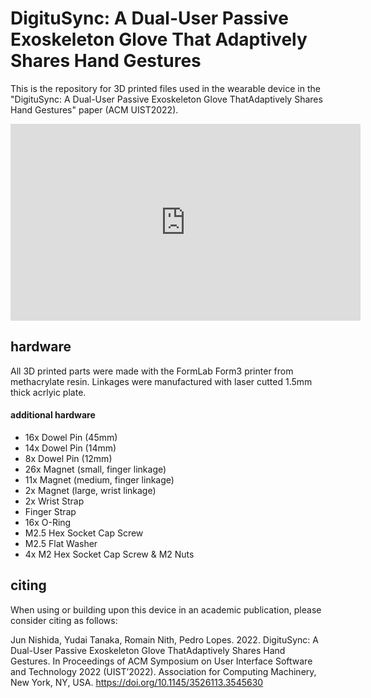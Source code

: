 # DigituSync: A Dual-User Passive Exoskeleton Glove That Adaptively Shares Hand Gestures

This is the repository for 3D printed files used in the wearable device in the "DigituSync: A Dual-User Passive Exoskeleton Glove ThatAdaptively Shares Hand Gestures" paper (ACM UIST2022).

<iframe width="560" height="315" src="https://www.youtube.com/embed/ljytGz4nnho" title="YouTube video player" frameborder="0" allow="accelerometer; autoplay; clipboard-write; encrypted-media; gyroscope; picture-in-picture; web-share" allowfullscreen></iframe>

## hardware

All 3D printed parts were made with the FormLab Form3 printer from methacrylate resin. Linkages were manufactured with laser cutted 1.5mm thick acrlyic plate. 


#### additional hardware

- 16x Dowel Pin (45mm)
- 14x Dowel Pin (14mm)
- 8x Dowel Pin (12mm)
- 26x Magnet (small,  finger linkage)
- 11x Magnet (medium,  finger linkage)
- 2x Magnet (large,  wrist linkage)
- 2x Wrist Strap
- Finger Strap
- 16x O-Ring
- M2.5 Hex Socket Cap  Screw
- M2.5 Flat Washer
- 4x M2 Hex Socket Cap  Screw & M2 Nuts

## citing

When using or building upon this device in an academic publication, please consider citing as follows:

Jun Nishida, Yudai Tanaka, Romain Nith, Pedro Lopes. 2022. DigituSync: A Dual-User Passive Exoskeleton Glove ThatAdaptively Shares Hand Gestures. In Proceedings of ACM Symposium on User Interface Software and Technology 2022 (UIST’2022). Association for Computing Machinery, New York, NY, USA. https://doi.org/10.1145/3526113.3545630
